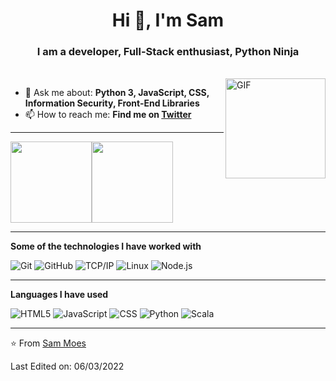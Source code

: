 <h1 align="center">Hi 👋, I'm Sam</h1>
<h3 align="center">I am a developer, Full-Stack enthusiast, Python Ninja</h3>
</br>
<img align="right" alt="GIF" height="160px" src="https://media.giphy.com/media/du3J3cXyzhj75IOgvA/giphy.gif" />

- 💬 Ask me about: **Python 3, JavaScript, CSS, Information Security, Front-End Libraries**
- 📫 How to reach me: **Find me on <a href="https://twitter.com/tindernor1">Twitter</a>**

-----

<img align="" height='130px' src="https://github-readme-stats.vercel.app/api?username=le3ch-tech&hide_title=true&show_icons=true&include_all_commits=true&line_height=21&bg_color=0,EC6C6C,FFD479,FFFC79,73FA79&theme=graywhite" /><img align="" height='130px' src="https://github-readme-stats.vercel.app/api/top-langs/?username=le3ch-tech&hide_title=true&layout=compact&bg_color=0,73FA79,73FDFF,7A81FF&theme=graywhite" />

-----

**Some of the technologies I have worked with**

![Git](https://img.shields.io/badge/-Git-000000?style=flat&logo=git&logoColor=F05032)
![GitHub](https://img.shields.io/badge/-GitHub-000000?style=flat&logo=github&logoColor=FFFFFF)
![TCP/IP](https://img.shields.io/badge/-TCP/IP-000000?style=flat&logo=cisco&logoColor=white)
![Linux](https://img.shields.io/badge/-Linux-000000?style=flat&logo=linux&logoColor=FCC624)
![Node.js](https://img.shields.io/badge/-Node.js-000000?style=flat&logo=node.js&logoColor=339933)

-----

**Languages I have used**


![HTML5](https://img.shields.io/badge/-HTML5-000000?style=flat&logo=HTML5)
![JavaScript](https://img.shields.io/badge/-JavaScript-000000?style=flat&logo=javascript)
![CSS](https://img.shields.io/badge/CSS-239120?&style=for-the-badge&logo=css3&logoColor=white)
![Python](https://img.shields.io/badge/-Python-000000?style=flat&logo=python)
![Scala](https://img.shields.io/badge/Scala-DC322F?style=for-the-badge&logo=scala&logoColor=white)

-----

⭐️ From [Sam Moes](https://github.com/le3ch-tech)

Last Edited on: 06/03/2022
